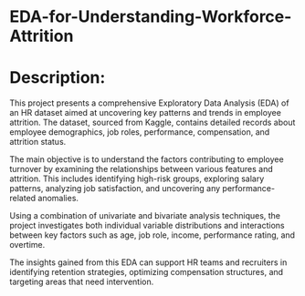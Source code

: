 # EDA-for-Understanding-Workforce-Attrition


# Description: 
This project presents a comprehensive Exploratory Data Analysis (EDA) of an HR dataset aimed at uncovering key patterns and trends in employee attrition. The dataset, sourced from Kaggle, contains detailed records about employee demographics, job roles, performance, compensation, and attrition status.

The main objective is to understand the factors contributing to employee turnover by examining the relationships between various features and attrition. This includes identifying high-risk groups, exploring salary patterns, analyzing job satisfaction, and uncovering any performance-related anomalies.

Using a combination of univariate and bivariate analysis techniques, the project investigates both individual variable distributions and interactions between key factors such as age, job role, income, performance rating, and overtime.

The insights gained from this EDA can support HR teams and recruiters in identifying retention strategies, optimizing compensation structures, and targeting areas that need intervention.
